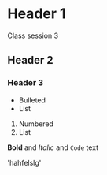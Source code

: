 # Header 1
Class session 3
## Header 2
### Header 3


- Bulleted
- List

1. Numbered
2. List

**Bold** and _Italic_ and `Code` text

'hahfelslg'
